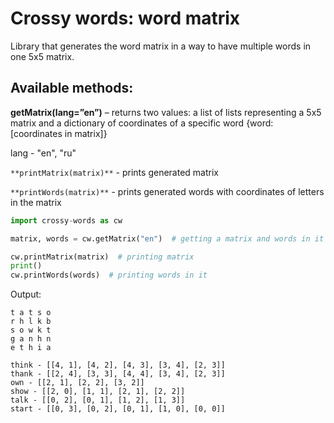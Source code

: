 # Crossy words: word matrix
Library that generates the word matrix in a way to have multiple words in one 5x5 matrix.
## Available methods:
**getMatrix(lang=”en”)** – returns two values: a list of lists representing a 5x5 matrix and a dictionary of coordinates of a specific word {word: [coordinates in matrix]}

lang - "en", "ru"

`**printMatrix(matrix)**` - prints generated matrix

`**printWords(matrix)**` - prints generated words with coordinates of letters in the matrix

```python
import crossy-words as cw

matrix, words = cw.getMatrix("en")  # getting a matrix and words in it

cw.printMatrix(matrix)  # printing matrix
print()
cw.printWords(words)  # printing words in it
```
Output:
```
t a t s o
r h l k b
s o w k t
g a n h n
e t h i a

think - [[4, 1], [4, 2], [4, 3], [3, 4], [2, 3]]
thank - [[2, 4], [3, 3], [4, 4], [3, 4], [2, 3]]
own - [[2, 1], [2, 2], [3, 2]]
show - [[2, 0], [1, 1], [2, 1], [2, 2]]
talk - [[0, 2], [0, 1], [1, 2], [1, 3]]
start - [[0, 3], [0, 2], [0, 1], [1, 0], [0, 0]]

```
